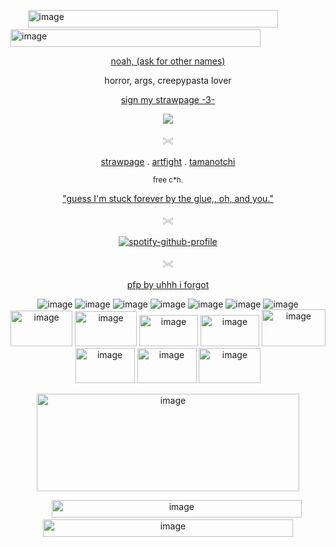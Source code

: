 ‎ ‎ ‎ ‎ ‎ ‎ ‎ <img width="400" height="28" alt="image" src="https://github.com/user-attachments/assets/59a5ccc6-7e22-4fc0-be64-ded112afe6b3" /><img width="400" height="28" alt="image" src="https://github.com/user-attachments/assets/e70ee0c0-4b43-4728-8dd7-176c8360ddf3" />


<p align="center"> <ins> noah, (ask for other names) </ins> </p>

<p align="center"> horror, args, creepypasta lover </p>

<p align="center"> <ins> sign my strawpage -3- </ins> </p>

<p align="center"> <img src="https://komarev.com/ghpvc/?username=C00LKIDDFORSAKEN&color=grey&label=🐇"> </p>

<p align="center"> 𓏵 </p> 

<p align="center"> <a href="https://noahsters.straw.page">strawpage</a> . <a href="https://artfight.net/~noahsters">artfight</a> . <a href="https://tamanotchi.world/u/15947">tamanotchi</a> </p>

<p align="center"> <sub> free c*h. </sub> </p>
<p align="center"> <ins> "guess I'm stuck forever by the glue,, oh, and you." </ins> </p>

<div align="center">
<p align="center"> 𓏵 </p>

[![spotify-github-profile](https://spotify-github-profile.kittinanx.com/api/view?uid=mqxe2ykx9hqvu8r6zuna1d1p3&cover_image=true&theme=novatorem&show_offline=false&background_color=121212&interchange=false&bar_color=863232&bar_color_cover=false)](https://github.com/kittinan/spotify-github-profile)
<p align="center"> 𓏵 </p> 

<div align="center">

<p align="center"> <ins> pfp by uhhh i forgot </ins> </p>

![image](https://github.com/user-attachments/assets/10852f02-5146-42d8-8367-be8347dd8af1) ![image](https://github.com/user-attachments/assets/28cb7643-5d6f-4c8c-b632-a5cd662af063) ![image](https://github.com/user-attachments/assets/ee2a4c72-9046-42b0-999c-a82bad435d42) ![image](https://github.com/user-attachments/assets/edb3e691-558d-43df-92b3-eafabc7dbe3f) ![image](https://github.com/user-attachments/assets/8909a32d-7966-453d-b990-675ac9558dd6) ![image](https://github.com/user-attachments/assets/719637b8-3492-4327-96de-abeaf462e210) ![image](https://github.com/user-attachments/assets/888e14e9-031a-4dfc-bc1b-2ec23dea1e55) <img width="99" height="57" alt="image" src="https://github.com/user-attachments/assets/1dbb52bb-6b97-4f0d-ae60-eb1d79f11e0c" /> <img width="99" height="56" alt="image" src="https://github.com/user-attachments/assets/38a87f2a-cfef-4664-951b-3724e86ff2d6" /> <img width="94" height="50" alt="image" src="https://github.com/user-attachments/assets/ed9038bd-5bee-4c9d-ab04-bec9335f4d7a" /> <img width="94" height="50" alt="image" src="https://github.com/user-attachments/assets/02250707-61f1-4f47-90b7-c039adfa680f" /> <img width="102" height="59" alt="image" src="https://github.com/user-attachments/assets/4bb9588b-7549-4163-8d74-dc20ddf1b5af" /> <img width="95" height="56" alt="image" src="https://github.com/user-attachments/assets/9fc0cbd1-4db7-4188-a372-b9cb95a05e8f" /> <img width="95" height="56" alt="image" src="https://github.com/user-attachments/assets/5c1345b3-da29-4d6f-9d17-de4fd3bb56ae" /> <img width="99" height="56" alt="image" src="https://github.com/user-attachments/assets/78ea91aa-76cb-4669-bce3-aca08ab78dd5" />









<img width="420" height="156" alt="image" src="https://github.com/user-attachments/assets/dbcbf847-4597-4407-9d90-2400e2c43333" />



‎ ‎ ‎ ‎ ‎ ‎ ‎ <img width="400" height="28" alt="image" src="https://github.com/user-attachments/assets/59a5ccc6-7e22-4fc0-be64-ded112afe6b3" /><img width="400" height="28" alt="image" src="https://github.com/user-attachments/assets/e70ee0c0-4b43-4728-8dd7-176c8360ddf3" />



